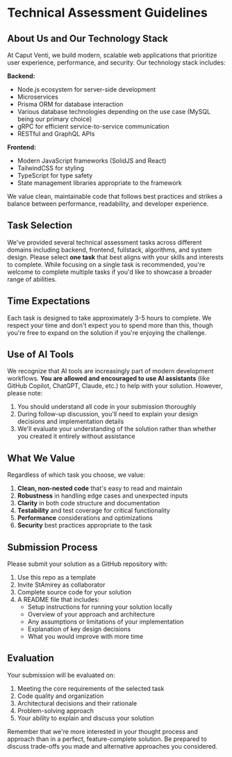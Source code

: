 # Technical Assessment Guidelines

## About Us and Our Technology Stack

At Caput Venti, we build modern, scalable web applications that prioritize user experience, performance, and security. Our technology stack includes:

**Backend:**
- Node.js ecosystem for server-side development
- Microservices
- Prisma ORM for database interaction
- Various database technologies depending on the use case (MySQL being our primary choice)
- gRPC for efficient service-to-service communication
- RESTful and GraphQL APIs

**Frontend:**
- Modern JavaScript frameworks (SolidJS and React)
- TailwindCSS for styling
- TypeScript for type safety
- State management libraries appropriate to the framework

We value clean, maintainable code that follows best practices and strikes a balance between performance, readability, and developer experience.

## Task Selection

We've provided several technical assessment tasks across different domains including backend, frontend, fullstack, algorithms, and system design. Please select **one task** that best aligns with your skills and interests to complete. While focusing on a single task is recommended, you're welcome to complete multiple tasks if you'd like to showcase a broader range of abilities.

## Time Expectations

Each task is designed to take approximately 3-5 hours to complete. We respect your time and don't expect you to spend more than this, though you're free to expand on the solution if you're enjoying the challenge.

## Use of AI Tools

We recognize that AI tools are increasingly part of modern development workflows. **You are allowed and encouraged to use AI assistants** (like GitHub Copilot, ChatGPT, Claude, etc.) to help with your solution. However, please note:

1. You should understand all code in your submission thoroughly
2. During follow-up discussion, you'll need to explain your design decisions and implementation details
3. We'll evaluate your understanding of the solution rather than whether you created it entirely without assistance

## What We Value

Regardless of which task you choose, we value:

1. **Clean, non-nested code** that's easy to read and maintain
2. **Robustness** in handling edge cases and unexpected inputs
3. **Clarity** in both code structure and documentation
4. **Testability** and test coverage for critical functionality
5. **Performance** considerations and optimizations
6. **Security** best practices appropriate to the task

## Submission Process

Please submit your solution as a GitHub repository with:

1. Use this repo as a template
2. Invite StAmirey as collaborator
3. Complete source code for your solution
4. A README file that includes:
   - Setup instructions for running your solution locally
   - Overview of your approach and architecture
   - Any assumptions or limitations of your implementation
   - Explanation of key design decisions
   - What you would improve with more time

## Evaluation

Your submission will be evaluated on:

1. Meeting the core requirements of the selected task
2. Code quality and organization
3. Architectural decisions and their rationale
4. Problem-solving approach
5. Your ability to explain and discuss your solution

Remember that we're more interested in your thought process and approach than in a perfect, feature-complete solution. Be prepared to discuss trade-offs you made and alternative approaches you considered. 